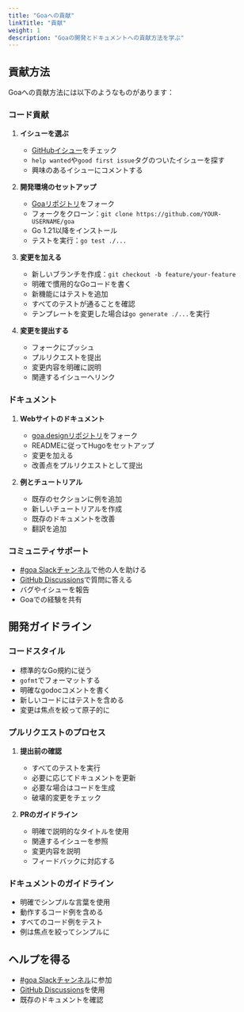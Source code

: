 ```yaml
---
title: "Goaへの貢献"
linkTitle: "貢献"
weight: 1
description: "Goaの開発とドキュメントへの貢献方法を学ぶ"
---
```


## 貢献方法

Goaへの貢献方法には以下のようなものがあります：

### コード貢献

1. **イシューを選ぶ**
   - [GitHubイシュー](https://github.com/goadesign/goa/issues)をチェック
   - `help wanted`や`good first issue`タグのついたイシューを探す
   - 興味のあるイシューにコメントする

2. **開発環境のセットアップ**
   - [Goaリポジトリ](https://github.com/goadesign/goa)をフォーク
   - フォークをクローン：`git clone https://github.com/YOUR-USERNAME/goa`
   - Go 1.21以降をインストール
   - テストを実行：`go test ./...`

3. **変更を加える**
   - 新しいブランチを作成：`git checkout -b feature/your-feature`
   - 明確で慣用的なGoコードを書く
   - 新機能にはテストを追加
   - すべてのテストが通ることを確認
   - テンプレートを変更した場合は`go generate ./...`を実行

4. **変更を提出する**
   - フォークにプッシュ
   - プルリクエストを提出
   - 変更内容を明確に説明
   - 関連するイシューへリンク

### ドキュメント

1. **Webサイトのドキュメント**
   - [goa.designリポジトリ](https://github.com/goadesign/goa.design)をフォーク
   - READMEに従ってHugoをセットアップ
   - 変更を加える
   - 改善点をプルリクエストとして提出

2. **例とチュートリアル**
   - 既存のセクションに例を追加
   - 新しいチュートリアルを作成
   - 既存のドキュメントを改善
   - 翻訳を追加

### コミュニティサポート

- [#goa Slackチャンネル](https://gophers.slack.com/messages/goa/)で他の人を助ける
- [GitHub Discussions](https://github.com/goadesign/goa/discussions)で質問に答える
- バグやイシューを報告
- Goaでの経験を共有

## 開発ガイドライン

### コードスタイル

- 標準的なGo規約に従う
- `gofmt`でフォーマットする
- 明確なgodocコメントを書く
- 新しいコードにはテストを含める
- 変更は焦点を絞って原子的に

### プルリクエストのプロセス

1. **提出前の確認**
   - すべてのテストを実行
   - 必要に応じてドキュメントを更新
   - 必要な場合はコードを生成
   - 破壊的変更をチェック

2. **PRのガイドライン**
   - 明確で説明的なタイトルを使用
   - 関連するイシューを参照
   - 変更内容を説明
   - フィードバックに対応する

### ドキュメントのガイドライン

- 明確でシンプルな言葉を使用
- 動作するコード例を含める
- すべてのコード例をテスト
- 例は焦点を絞ってシンプルに

## ヘルプを得る

- [#goa Slackチャンネル](https://gophers.slack.com/messages/goa/)に参加
- [GitHub Discussions](https://github.com/goadesign/goa/discussions)を使用
- 既存のドキュメントを確認 